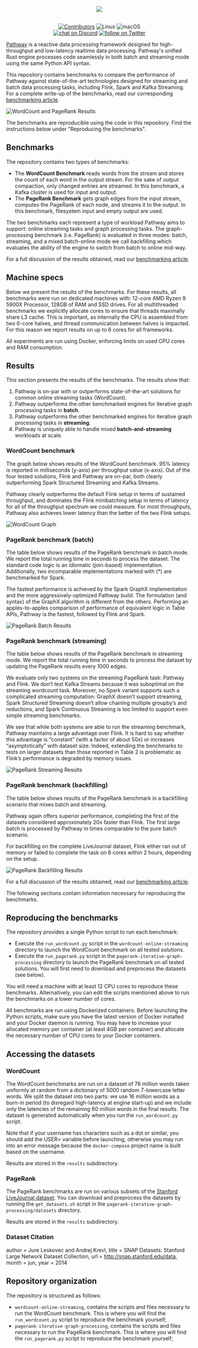 <div align="center">
  <img src="https://pathway.com/logo-light.svg" /><br /><br />
</div>
<p align="center">
    <a href="https://github.com/pathwaycom/pathway-benchmarks/blob/main/LICENSE">
        <img src="https://img.shields.io/github/license/pathwaycom/pathway-benchmarks?style=plastic" alt="Contributors"/></a>
        <img src="https://img.shields.io/badge/OS-Linux-green" alt="Linux"/>
        <img src="https://img.shields.io/badge/OS-macOS-green" alt="macOS"/>
      <br>
    <a href="https://discord.gg/pathway">
        <img src="https://img.shields.io/discord/1042405378304004156?logo=discord"
            alt="chat on Discord"></a>
    <a href="https://twitter.com/intent/follow?screen_name=pathway_com">
        <img src="https://img.shields.io/twitter/follow/pathway_com?style=social&logo=twitter"
            alt="follow on Twitter"></a>
</p>

[Pathway](www.pathway.com) is a reactive data processing framework designed for high-throughput and low-latency realtime data processing. Pathway's unified Rust engine processes code seamlessly in both batch and streaming mode using the same Python API syntax. 

This repository contains benchmarks to compare the performance of Pathway against state-of-the-art technologies designed for streaming and batch data processing tasks, including Flink, Spark and Kafka Streaming. For a complete write-up of the benchmarks, read our corresponding [benchmarking article](https://pathway.com/blog/streaming-benchmarks-pathway-fastest-engine-on-the-market).

![WordCount and PageRank Results](images/bm-wordcount-and-pagerank.png)

The benchmarks are reproducible using the code in this repository. Find the instructions below under "Reproducing the benchmarks". 

## Benchmarks

The repository contains two types of benchmarks:

- The **WordCount Benchmark** reads words from the stream and stores the count of each word in the output stream. For the sake of output compaction, only changed entries are streamed. In this benchmark, a Kafka cluster is used for input and output.
- The **PageRank Benchmark** gets graph edges from the input stream, computes the PageRank of each node, and streams it to the output. In this benchmark, filesystem input and empty output are used.

The two benchmarks each represent a type of workload Pathway aims to support: online streaming tasks and graph processing tasks. The graph-processing benchmark (i.e. PageRank) is evaluated in three modes: batch, streaming, and a mixed batch-online mode we call backfilling which evaluates the ability of the engine to switch from batch to online mid-way.

For a full discussion of the results obtained, read our [benchmarking article](www.pathway.com/blog/streaming-benchmarks-pathway-fastest-engine-on-the-market).

## Machine specs

Below we present the results of the benchmarks. For these results, all benchmarks were run on dedicated machines with: 12-core AMD Ryzen 9 5900X Processor, 128GB of RAM and SSD drives. For all multithreaded benchmarks we explicitly allocate cores to ensure that threads maximally share L3 cache. This is important, as internally the CPU is assembled from two 6-core halves, and thread communication between halves is impacted. For this reason we report results on up to 6 cores for all frameworks.

All experiments are run using Docker, enforcing limits on used CPU cores and RAM consumption.


## Results

This section presents the results of the benchmarks. The results show that:
1. Pathway is on-par with or outperforms state-of-the-art solutions for common online streaming tasks (WordCount).
2. Pathway outperforms the other benchmarked engines for iterative graph processing tasks in **batch**.
3. Pathway outperforms the other benchmarked engines for iterative graph processing tasks in **streaming**.
4. Pathway is uniquely able to handle mixed **batch-and-streaming** workloads at scale.

### WordCount benchmark
The graph below shows results of the WordCount benchmark. 95% latency is reported in milliseconds (y-axis) per throughput value (x-axis). Out of the four tested solutions, Flink and Pathway are on-par, both clearly outperforming Spark Structured Streaming and Kafka Streams.

Pathway clearly outperforms the default Flink setup in terms of sustained throughput, and dominates the Flink minibatching setup in terms of latency for all of the throughput spectrum we could measure. For most throughputs, Pathway also achieves lower latency than the better of the two Flink setups.

![WordCount Graph](images/bm-wordcount-lineplot.png)


### PageRank benchmark (batch)
The table below shows results of the PageRank benchmark in batch mode. We report the total running time
in seconds to process the dataset. The standard code logic is an idiomatic (join-based) implementation. Additionally, two incomparable implementations marked with (*) are benchmarked for Spark.

The fastest performance is achieved by the Spark GraphX implementation and the more aggressively-optimized Pathway build. The formulation (and syntax) of the GraphX algorithm is different from the others. Performing an apples-to-apples comparison of performance of equivalent logic in Table APIs, Pathway is the fastest, followed by Flink and Spark.

![PageRank Batch Results](images/bm-pagerank-batch.png)


### PageRank benchmark (streaming)
The table below shows results of the PageRank benchmark in streaming mode. We report the total running time in seconds to process the dataset by updating the PageRank results every 1000 edges. 

We evaluate only two systems on the streaming PageRank task: Pathway and Flink. We don’t test Kafka Streams because it was suboptimal on the streaming wordcount task. Moreover, no Spark variant supports such a complicated streaming computation: GraphX doesn’t support streaming, Spark Structured Streaming doesn’t allow chaining multiple groupby’s and reductions, and Spark Continuous Streaming is too limited to support even simple streaming benchmarks.

We see that while both systems are able to run the streaming benchmark, Pathway maintains a large advantage over Flink. It is hard to say whether this advantage is “constant” (with a factor of about 50x) or increases “asymptotically” with dataset size. Indeed, extending the benchmarks to tests on larger datasets than those reported in Table 2 is problematic as Flink’s performance is degraded by memory issues.

![PageRank Streaming Results](images/bm-pagerank-streaming.png)


### PageRank benchmark (backfilling)
The table below shows results of the PageRank benchmark in a backfilling scenario that mixes batch and streaming. 

Pathway again offers superior performance, completing the first of the datasets considered approximately 20x faster than Flink. The first large batch is processed by Pathway in times comparable to the pure batch scenario. 

For backfilling on the complete LiveJournal dataset, Flink either ran out of memory or failed to complete the task on 6 cores within 2 hours, depending on the setup.

![PageRank Backfilling Results](images/bm-pagerank-backfill.png)

For a full discussion of the results obtained, read our [benchmarking article](www.pathway.com/blog/streaming-benchmarks-pathway-fastest-engine-on-the-market).

The following sections contain information necessary for reproducing the benchmarks. 

## Reproducing the benchmarks

The repository provides a single Python script to run each benchmark:
- Execute the `run_wordcount.py` script in the `wordcount-online-streaming` directory to launch the WordCount benchmark on all tested solutions.
- Execute the `run_pagerank.py` script in the `pagerank-iterative-graph-processing` directory to launch the PageRank benchmark on all tested solutions. You will first need to download and preprocess the datasets (see below).

You will need a machine with at least 12 CPU cores to reproduce these benchmarks. Alternatively, you can edit the scripts mentioned above to run the benchmarks on a lower number of cores.

All benchmarks are run using Dockerized containers. Before launching the Python scripts, make sure you have the latest version of Docker installed and your Docker daemon is running. You may have to increase your allocated memory per container (at least 4GB per container) and allocate the necessary number of CPU cores to your Docker containers. 


## Accessing the datasets

### WordCount

The WordCount benchmarks are run on a dataset of 76 million words taken uniformly at random from a dictionary of 5000 random 7-lowercase letter words. We split the dataset into two parts: we use 16 million words as a burn-in period (to disregard high-latency at engine start-up) and we include only the latencies of the remaining 60 million words in the final results. The dataset is generated automatically when you run the `run_wordcount.py` script. 

Note that if your username has characters such as a dot or similar, you should add the USER= variable before launching, otherwise you may run into an error message because the `docker-compose` project name is built based on the username.

Results are stored in the `results` subdirectory.


### PageRank

The PageRank benchmarks are run on various subsets of the [Stanford LiveJournal dataset](https://snap.stanford.edu/data/soc-LiveJournal1.html). You can download and preprocess the datasets by running the `get_datasets.sh` script in the `pagerank-iterative-graph-processing/datasets` directory.

Results are stored in the `results` subdirectory.

### Dataset Citation

  author  = Jure Leskovec and Andrej Krevl,
  title   = SNAP Datasets: Stanford Large Network Dataset Collection,
  url     = http://snap.stanford.edu/data,
  month   = jun,
  year    = 2014



## Repository organization

The repository is structured as follows:

- `wordcount-online-streaming`, contains the scripts and files necessary to run the WordCount benchmark. This is where you will find the `run_wordcount.py` script to reproduce the benchmark yourself;
- `pagerank-iterative-graph-processing`, contains the scripts and files necessary to run the PageRank benchmark. This is where you will find the `run_pagerank.py` script to reproduce the benchmark yourself; 














